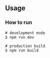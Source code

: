 ## Usage

### How to run

```
# development mode
$ npm run dev

# production build
$ npm run build
```
